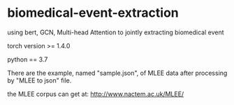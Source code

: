 # biomedical-event-extraction
using bert, GCN, Multi-head Attention to jointly extracting biomedical event

torch version >= 1.4.0

python == 3.7

There are the example, named "sample.json", of MLEE data after processing by "MLEE to json" file.

the MLEE corpus can get at: http://www.nactem.ac.uk/MLEE/
